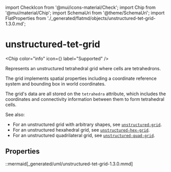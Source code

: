 import CheckIcon from '@mui/icons-material/Check';
import Chip from '@mui/material/Chip';
import SchemaUri from '@theme/SchemaUri';
import FlatProperties from './_generated/flatmd/objects/unstructured-tet-grid-1.3.0.md';

# unstructured-tet-grid

<Chip color="info" icon={<CheckIcon />} label="Supported" />
<SchemaUri uri="schema/objects/unstructured-tet-grid/1.3.0/unstructured-tet-grid.schema.json" />

Represents an unstructured tetrahedral grid where cells are tetrahedrons.

The grid implements spatial properties including a coordinate reference system and bounding box in world coordinates.

The grid's data are all stored on the `tetrahedra` attribute, which includes the coordinates and connectivity information between them to form tetrahedral cells.

See also:

- For an unstructured grid with arbitrary shapes, see [`unstructured-grid`](unstructured-grid.md).
- For an unstructured hexahedral grid, see [`unstructured-hex-grid`](unstructured-hex-grid.md).
- For an unstructured quadrilateral grid, see [`unstructured-quad-grid`](unstructured-quad-grid.md).

## Properties

<FlatProperties />

::mermaid[_generated/uml/unstructured-tet-grid-1.3.0.mmd]
